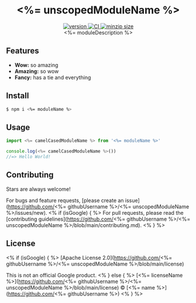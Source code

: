 <h1 align="center">
  <%= unscopedModuleName %>
</h1>

<div align="center">
  <a href="https://npmjs.org/package/<%= moduleName %>">
    <img src="https://badgen.now.sh/npm/v/<%= moduleName %>" alt="version" />
  </a>
  <a href="https://github.com/<%= githubUsername %>/<%= unscopedModuleName %>/actions">
    <img src="https://github.com/<%= githubUsername %>/<%= unscopedModuleName %>/workflows/CI/badge.svg" alt="CI" />
  </a>
  <a href="https://bundlephobia.com/result?p=<%= moduleName %>">
    <img src="https://badgen.net/bundlephobia/minzip/<%= moduleName %>" alt="minzip size" />
  </a>
</div>

<div align="center">
  <%= moduleDescription %>
</div>

## Features

- **Wow:** so amazing
- **Amazing:** so wow
- **Fancy:** has a tie and everything

## Install

```sh
$ npm i <%= moduleName %>
```

## Usage

```js
import <%= camelCasedModuleName %> from '<%= moduleName %>'

console.log(<%= camelCasedModuleName %>())
//=> Hello World!
```

## Contributing

Stars are always welcome!

For bugs and feature requests, [please create an issue](https://github.com/<%=
githubUsername %>/<%= unscopedModuleName %>/issues/new).
<% if (isGoogle) { %>
For pull requests, please read the
[contributing guidelines](https://github.com/<%= githubUsername %>/<%= unscopedModuleName %>/blob/main/contributing.md).
<% } %>

## License
<% if (isGoogle) { %>
[Apache License 2.0](https://github.com/<%= githubUsername %>/<%= unscopedModuleName %>/blob/main/license)

This is not an official Google product.
<% } else { %>
[<%= licenseName %>](https://github.com/<%= githubUsername %>/<%=
unscopedModuleName %>/blob/main/license) © [<%= name %>](https://github.com/<%=
githubUsername %>)
<% } %>
